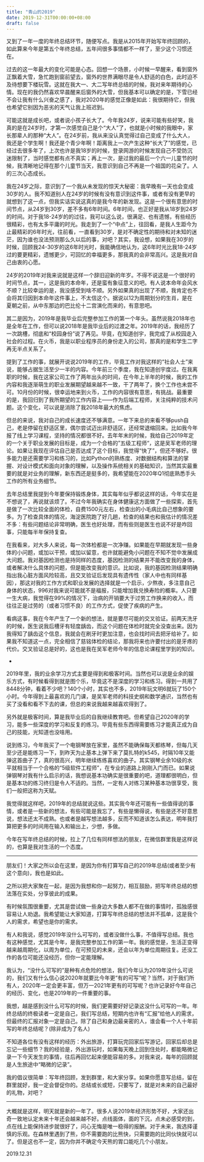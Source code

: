 ```yaml
---
title: "青山的2019"
date: 2019-12-31T00:00:00+08:00
draft: false
---
```


又到了一年一度的年终总结环节，随便写点。我是从2015年开始写年终回顾的，如此算来今年是第五个年终总结，五年间很多事情都不一样了，至少这个习惯还在。

过去的这一年最大的变化可能是心态。回想一个场景，小时候一早醒来，看到窗外正飘着大雪，急忙跑到窗前望去，窗外的世界满眼尽是令人舒适的白色，此时迫不及待想要下楼玩雪。这就在我大一、大二写年终总结的时候，我对来年期待的心情。现在的我仍然喜欢早晨醒来后窗外的大雪，但我基本可以确定的是，下雪已经不会让我有什么兴奋之感了，我对2020年的感觉正像是如此：我很期待它，但我也希望它别因为恶劣的天气让我上班迟到。

可能这就是成长吧，或者说小孩子长大了。今年我24岁，说来可能有些好笑，我真的是在24岁时，才第一次感觉自己是个“大人”了，也就是小时候的我眼中，家长那辈人的那种“大人”。在24岁前，我从来没认真觉得过自己变成了什么大人，我还是个学生啊！我还是个青少年啊！距离我上一次产生这种“长大了”的感觉，已经过去很多年了，上次也许是我18岁的时候，登录网游的时候发现自己不受防沉迷限制了，当时感觉都有点不真实；再上一次，是过我的最后一个六一儿童节的时候，我清晰地记得在那个儿童节当天，我意识到自己不再是一个祖国的花朵了。人的三次心态成长。

我在24岁之际，意识到了一个我从未发现的惊天大秘密：我早晚有一天也会变成30岁的人。我不知道别人在24岁的时候有没有意识到这件事，或者有没有更早的就想到了这一点，但我实话实说这真的是我今年的新发现。这是一个很有意思的时间节点，从24岁到30岁，差不多有6年时间。6年时间，也正好是我从18岁到24岁的时间。对于我18-24岁的的过往，我可以这么说，很满足、也有遗憾，有些经历很精彩，也有太多平庸的时光。我走到了一个“中点”上，往回看，是我人生距今为止最精彩的6年时光，往前看，一直看到30岁，是对不确定性的期待和对未知的迷茫，因为谁也没法预测那么久以后的事，对吧？其实，我设想，如果我在30岁的时候，回顾我24-30岁的这6年时光时，我能确信地认为，这6年时光比我18-24岁过的要更精彩，遗憾更少，可回忆的幸福更多，那我真的会非常高兴。这是我对自己由衷的心愿。

24岁的2019年对我来说就是这样一个辞旧迎新的年岁。不得不说这是一个很好的时间节点，其一，这是我的本命年，还是蛮有象征意义的吧。有人说本命年会风水不顺？比较幸运的是，我没感受到啥不顺。另外如果真的出现了不顺，我肯定也不会将其归因到本命年这件事上，不太信这个。据说以12为周期划分的生肖，是在夏朝之前，从中东那边的巴比伦十二宫演化而来的，有意思吧。

其二是因为，2019年是我毕业后完整参加工作的第一个年头。虽然说我2018年也是全年在工作，但可以说2018年是我毕业后的过渡之年。2019年的话，我经历了一次跳槽，彻底和“校园身份”说了再见。毕竟，在知道创宇，我完成了从校园走入社会的过程。在火币，我是以职业程序员的身份走入的公司，那真的是和学生二字再无半点关系了。

提到了工作的事，就展开说说2019年的工作，毕竟工作对我这样的“社会人士”来说，能够占据生活至少一半的内容。今年前三个季度，我在知道创宇度过。在我离职的时候，我在这家公司工作了两年出头的时间，在今年上半年的时候，我的工作内容和我逐渐萌生的职业发展期望越来越不一致，干了两年了，换个工作也未尝不可。10月份的时候，很幸运地来到火币，工作的内容很有意思，有挑战。最重要的是，我回归到了我所期望的工作内容上——作为后端工程师，关注纯粹的技术问题。这个变化，可以说是消除了我2018年最大的焦虑。

但总的来说，我对自己的成长速度还不够满意。一年下来总的来看不够push自己，老是停留在舒适区里，偶尔尝试迈出非舒适区，还经常退缩回来。比如我今年报了线上学习课程，坚持的情况都很不好。去年年末的时候，我给自己2019年定的一个关于职业发展的目标是，成为一个合格的”五级工程师“，这是吴军老师的理论。如果让我现在评估自己是否达成了这个目标，我觉得“快了”，但还不够好。很多能力是还需要学习和练习的，比如Python的熟练度、对数据结构和算法的掌握、对设计模式和面向对象的理解，以及操作系统相关的基础知识，当然其实最重要的就是对业务的理解，新东西还是挺多的，我希望能在2020年Q1彻底熟悉手头工作的所有业务细节。

去年总结里我提到今年要保持锻炼身体，其实每年似乎都说这样的话，今年实在是不想说了，再说就该烦了。不过今年我确实在身体健康这方面做了一些探索，首先是做了一次比较全面的体检，自费1500元左右，检查出的小毛病比自己想象的要多。为了检查具体的情况，海淀医院跑了好几趟，检查的结果也和我估计的情况差不多：有些问题结论非常明确，医生也好处理，而有些则是医生也说不好是咋回事，只能每半年保持复查。

在我看来，对大多人来说，每一次体检都是一次净赚。如果能在早期就发现一些身体的小问题，或加以干预，或加以留意，也许就能避免小问题在不知不觉中发展成大问题。我对基因检测也是持同样的态度，基因检测的结果并不能改变我的身体，或者解决什么具体的问题，但是能改变我的意识。比如说，我的基因检测结果明确指出我心脏方面风险较高，且交叉验证后发现具有遗传性（家人中也有同样基因），那这对我的工作方式和职业发展的选择就是一个启示，少熬夜，多注意自己身体的状态，996对我来说可能就不是福报，只能增加我兑换寿险的概率。人只要一生大病，我觉得在99%的情况下，治病的开销要大于过劳工作换来的收入，而往往正是过劳的（或者习惯不良）的工作方式，促使了疾病的产生。

看病这事，我在今年产生了一个新的想法，就是要尽可能的交叉验证。前两天洗牙的时候，医生说我后槽牙有轻度龋齿，而这个问题在体检时就完全没查出来。因为我得知了龋齿这个信息，我就会在刷牙时更加注意，也会找时间去把牙给补了。如果我不知道这一点，完全相信了慈铭体检的结论，那我将来也许要付出的是牙疼的代价。交叉验证总是好的，这也是我在吴军老师今年的信息论课程里学到的知识。

-

2019年里，我的业余学习方式主要是得到和极客时间。当然也可以说是业余的娱乐方式，有时候看得到就是图个乐，毕竟这不是深度的学习和练习。得到一共用了8448分钟，看着不少吧？140个小时，其实也不多，2019年玩文明6就玩了150个小时。今年得到上最喜欢的几门课，是吴军老师的科技史纲和数学通识，当然也有买了没看和看不下去的课，但总的来说我越来越喜欢得到了。

另外就是极客时间，算是我毕业后的自我继续教育吧。但希望自己2020年的学习，能多一些深度的学习和反复的练习。毕竟有些东西得需要练习才能真正成为自己的技能，光知道也没啥用。

说到练习，今年我买了一个电钢琴放在家里，虽然不能确保每天都练琴，但每几天至少还是能练习一下，到昨天为止基本上弹下来了莫扎特的k545，时隔10年又能弹这首曲子了，真的很高兴，明年继续练练喜欢的曲子。其实钢琴业余10级的水平就相当于一个合格的“5级软件工程师”，在专业的道路上刚刚入门而已。如果说弹钢琴对我有什么启示的话，我想说基本功确实是很重要的吧，道理都很明白，但是基本功的练习终归是令人不适的。当然，一定有人对练习某种基本功很享受，我们一般把这称为天赋。

我觉得就这样吧，2019年的总结就说这些。其实我今年还可能有一些值得说的事情，或者是一些新的想法，有些可能是我忘了，有些是懒得说，有些是还不好意思说，想法还太不成熟。也或者是越写想法越多，反而不知道该怎么表达，明年我打算把更多的时间用在输入和输出上，少想，多做。

今年在写年终总结的时候，拉上了几位有同样想法的朋友，在微信群里我是这样说的，也算是我对生活的一个态度。

---

朋友们！大家之所以会在这里，是因为你有打算写自己的2019年总结(或者至少有这个意向)，我也是如此。

之所以把大家聚在一起，是因为我想和你一起努力，相互鼓励，把写年终总结的想法落在实处，分享彼此的成果。

有时候氛围很重要，尤其是尝试做一些身边大多数人都不在做的事情时，孤独感很容易让人劝退。我希望能让大家知道，打算写年终总结的想法并不孤单，这是我个人的需求，希望也是你的需求。

有人和我说，感觉2019年没什么可写的，或者没做什么事，不值得写总结。我也有这种感觉，尤其是今年，是我完整参加工作的第一年。我的感觉是，生活正变得越来越周期化，以周为单位，在可预见的未来，还会以年为单位周期往复。还没工作的各位可能还没经历，但你一定能理解。

我认为，“没什么可写的”是种有点危险的想法，我们今年认为2019年没什么可说的，我们又有什么信心说2020年就要比今年更“有的可写”呢？当然，对于我们所有人，2020年一定会更丰富，但万一2021年更有的可写呢？也许记录好今年自己的经历、变化，也是2019年的一件重要的事。

我想，越是感到没什么可写的时候，我们更需要好好记录这没什么可写的一年。年终总结的终极读者一定是自己，我们写总结，短期内也许有“汇报”给他人的需求，但最终的汇报对象一定是自己。除了自己和身边最亲密的人，谁会看一个人十年前写的年终总结呢？(除非成为了名人)

不知道各位有没有这样的经历：外出旅游，打算玩完回家后写游记，回家后却总是忘记一些细节？我的经验是，外出游玩时，如果每天晚上回到住处时，都能略微记录一下今天发生的事情，往后再回忆起来便能容易的多。对我来说，每年的回顾就是人生旅途中“略微的记录”。

我的倡议很简单：写年终回顾，发到群里，和大家分享。如果你愿意写总结，留在群里就好，我一定会督促你的。总结或长或短，只要写了，就是对未来的自己最好的礼物，对吧？

---

大概就是这样，明天就是新的一年了。很多人说2019年经济形势不好，大家还出奇一致地认定未来十年还会越来越不好。点线面体，面的下沉，点未必感受的到，点在线上能保持进步就很好了，问心无悔是唯一稳得的报酬。对于未来，我选择谨慎的乐观。在森林里遇到了熊，你不需要跑的比熊快，只需要跑的比同伙快就可以了。但是这也不一定，因为你并不确定今天熊的胃口能吃几个小朋友。

2019.12.31